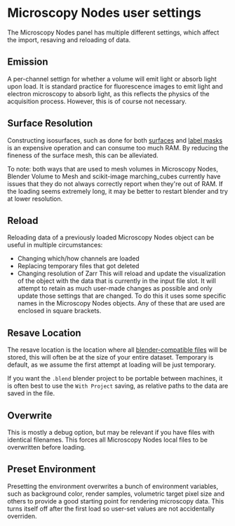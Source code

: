 # Microscopy Nodes user settings

The Microscopy Nodes panel has multiple different settings, which affect the import, resaving and reloading of data.

## Emission
A per-channel settign for whether a volume will emit light or absorb light upon load. It is standard practice for fluorescence images to emit light and electron microscopy to absorb light, as this reflects the physics of the acquisition process. However, this is of course not necessary.

## Surface Resolution
Constructing isosurfaces, such as done for both [surfaces](./objects.md#surfaces) and [label masks](./objects.md#masks) is an expensive operation and can consume too much RAM. By reducing the fineness of the surface mesh, this can be alleviated.

To note: both ways that are used to mesh volumes in Microscopy Nodes, Blender Volume to Mesh and scikit-image marching_cubes currently have issues that they do not always correctly report when they're out of RAM. If the loading seems extremely long, it may be better to restart blender and try at lower resolution.

## Reload
Reloading data of a previously loaded Microscopy Nodes object can be useful in multiple circumstances:
- Changing which/how channels are loaded
- Replacing temporary files that got deleted
- Changing resolution of Zarr
This will reload and update the visualization of the object with the data that is currently in the input file slot. It will attempt to retain as much user-made changes as possible and only update those settings that are changed. 
To do this it uses some specific names in the Microscopy Nodes objects. Any of these that are used are enclosed in square brackets.

## Resave Location
The resave location is the location where all [blender-compatible files](./internals.md) will be stored, this will often be at the size of your entire dataset. Temporary is default, as we assume the first attempt at loading will be just temporary. 

If you want the `.blend` blender project to be portable between machines, it is often best to use the `With Project` saving, as relative paths to the data are saved in the file. 

## Overwrite
This is mostly a debug option, but may be relevant if you have files with identical filenames. This forces all Microscopy Nodes local files to be overwritten before loading.

## Preset Environment
Presetting the environment overwrites a bunch of environment variables, such as background color, render samples, volumetric target pixel size and others to provide a good starting point for rendering microscopy data. This turns itself off after the first load so user-set values are not accidentally overriden.